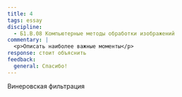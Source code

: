 ```yaml
---
title: 4
tags: essay
discipline:
  - Б1.В.08 Компьютерные методы обработки изображений
commentary: |
  <p>Описать наиболее важные моменты</p>
response: стоит объяснить
feedback:
  general: Cпасибо!
---
```


Винеровская фильтрация